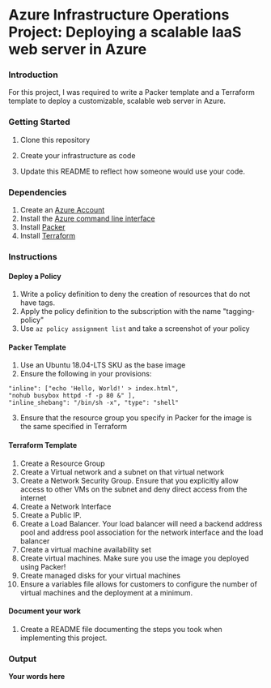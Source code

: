 # Azure Infrastructure Operations Project: Deploying a scalable IaaS web server in Azure

### Introduction
For this project, I was required to write a Packer template and a Terraform template to deploy a customizable, scalable web server in Azure.

### Getting Started
1. Clone this repository

2. Create your infrastructure as code

3. Update this README to reflect how someone would use your code.

### Dependencies
1. Create an [Azure Account](https://portal.azure.com) 
2. Install the [Azure command line interface](https://docs.microsoft.com/en-us/cli/azure/install-azure-cli?view=azure-cli-latest)
3. Install [Packer](https://www.packer.io/downloads)
4. Install [Terraform](https://www.terraform.io/downloads.html)

### Instructions

#### Deploy a Policy 

1. Write a policy definition to deny the creation of resources that do not have tags. 
2. Apply the policy definition to the subscription with the name "tagging-policy" 
3. Use `az policy assignment list` and take a screenshot of your policy 

#### Packer Template 

1. Use an Ubuntu 18.04-LTS SKU as the base image
2. Ensure the following in your provisions:

```
"inline": ["echo 'Hello, World!' > index.html",
"nohub busybox httpd -f -p 80 &" ],
"inline_shebang": "/bin/sh -x", "type": "shell"
```
3. Ensure that the resource group you specify in Packer for the image is the same specified in Terraform 

#### Terraform Template

1. Create a Resource Group 
2. Create a Virtual network and a subnet on that virtual network 
3. Create a Network Security Group. Ensure that you explicitly allow access to other VMs on the subnet and deny direct access from the internet
4. Create a Network Interface 
5. Create a Public IP.
6. Create a Load Balancer. Your load balancer will need a backend address pool and address pool association for the network interface and the load balancer 
7. Create a virtual machine availability set 
8. Create virtual machines. Make sure you use the image you deployed using Packer! 
9. Create managed disks for your virtual machines 
10. Ensure a variables file allows for customers to configure the number of virtual machines and the deployment at a minimum. 

#### Document your work

1. Create a README file documenting the steps you took when implementing this project. 


### Output
**Your words here**

